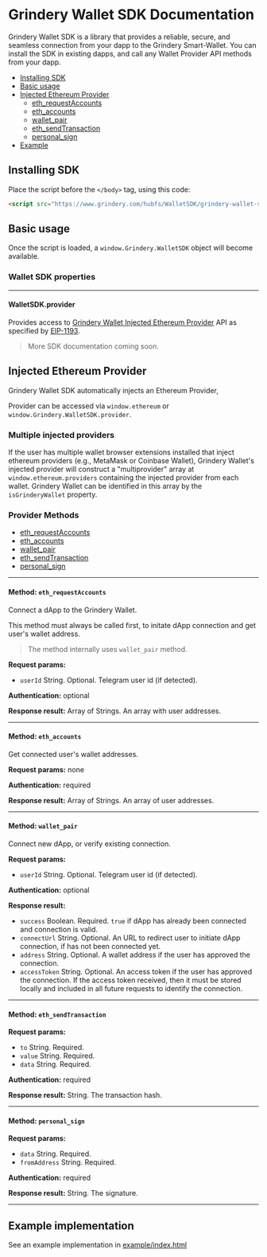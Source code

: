 # Grindery Wallet SDK Documentation

Grindery Wallet SDK is a library that provides a reliable, secure, and seamless connection from your dapp to the Grindery Smart-Wallet. You can install the SDK in existing dapps, and call any Wallet Provider API methods from your dapp.

- [Installing SDK](#installing-sdk)
- [Basic usage](#basic-usage)
- [Injected Ethereum Provider](#injected-ethereum-provider)
  - [eth_requestAccounts](#method_eth_requestAccounts)
  - [eth_accounts](#method_eth_accounts)
  - [wallet_pair](#method_wallet_pair)
  - [eth_sendTransaction](#method_eth_sendTransaction)
  - [personal_sign](#method_personal_sign)
- [Example](#example-implementation)

## Installing SDK

Place the script before the `</body>` tag, using this code:

```html
<script src="https://www.grindery.com/hubfs/WalletSDK/grindery-wallet-sdk.umd.production.min.js"></script>
```

## Basic usage

Once the script is loaded, a `window.Grindery.WalletSDK` object will become available.

### Wallet SDK properties

---

#### WalletSDK.provider

Provides access to [Grindery Wallet Injected Ethereum Provider](#injected-ethereum-provider) API as specified by [EIP-1193](https://eips.ethereum.org/EIPS/eip-1193).

> More SDK documentation coming soon.

## Injected Ethereum Provider

Grindery Wallet SDK automatically injects an Ethereum Provider,

Provider can be accessed via `window.ethereum` or `window.Grindery.WalletSDK.provider`.

### Multiple injected providers

If the user has multiple wallet browser extensions installed that inject ethereum providers (e.g., MetaMask or Coinbase Wallet), Grindery Wallet's injected provider will construct a "multiprovider" array at `window.ethereum.providers` containing the injected provider from each wallet. Grindery Wallet can be identified in this array by the `isGrinderyWallet` property.

### Provider Methods

- [eth_requestAccounts](#method_eth_requestAccounts)
- [eth_accounts](#method_eth_accounts)
- [wallet_pair](#method_wallet_pair)
- [eth_sendTransaction](#method_eth_sendTransaction)
- [personal_sign](#method_personal_sign)

---

#### Method: <a id="method_eth_requestAccounts">`eth_requestAccounts`</a>

Connect a dApp to the Grindery Wallet.

This method must always be called first, to initate dApp connection and get user's wallet address.

> The method internally uses `wallet_pair` method.

**Request params:**

- `userId` String. Optional. Telegram user id (if detected).

**Authentication:** optional

**Response result:** Array of Strings. An array with user addresses.

---

#### Method: <a id="method_eth_accounts">`eth_accounts`</a>

Get connected user's wallet addresses.

**Request params:** none

**Authentication:** required

**Response result:** Array of Strings. An array of user addresses.

---

#### Method: <a id="method_wallet_pair">`wallet_pair`</a>

Connect new dApp, or verify existing connection.

**Request params:**

- `userId` String. Optional. Telegram user id (if detected).

**Authentication:** optional

**Response result:**

- `success` Boolean. Required. `true` if dApp has already been connected and connection is valid.
- `connectUrl` String. Optional. An URL to redirect user to initiate dApp connection, if has not been connected yet.
- `address` String. Optional. A wallet address if the user has approved the connection.
- `accessToken` String. Optional. An access token if the user has approved the connection. If the access token received, then it must be stored locally and included in all future requests to identify the connection.

---

#### Method: <a id="method_eth_sendTransaction">`eth_sendTransaction`</a>

**Request params:**

- `to` String. Required.
- `value` String. Required.
- `data` String. Required.

**Authentication:** required

**Response result:** String. The transaction hash.

---

#### Method: <a id="method_personal_sign">`personal_sign`</a>

**Request params:**

- `data` String. Required.
- `fromAddress` String. Required.

**Authentication:** required

**Response result:** String. The signature.

---

## Example implementation

See an example implementation in [example/index.html](example/index.html)
